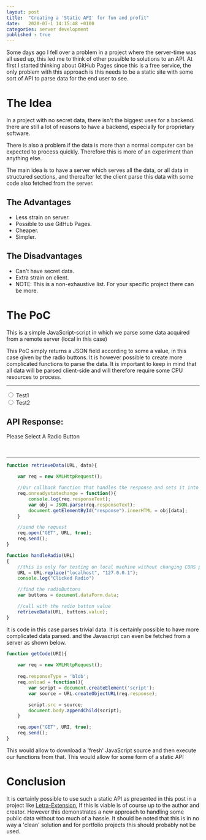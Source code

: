 ```yaml
---
layout: post
title:  "Creating a 'Static API' for fun and profit"
date:   2020-07-1 14:15:48 +0100
categories: server development
published : true
---
```


Some days ago I fell over a problem in a project where the server-time was all used up, this led me to think of other possible to solutions to an API. At first I started thinking about GitHub Pages since this is a free service, the only problem with this approach is this needs to be a static site with some sort of API to parse data for the end user to see.



# The Idea

In a project with no secret data, there isn't the biggest uses for a backend.
there are still a lot of reasons to have a backend, especially for proprietary software.

There is also a problem if the data is more than a normal computer can be expected to process quickly.
Therefore this is more of an experiment than anything else.


The main idea is to have a server which serves all the data, or all data in structured sections, and thereafter let the client parse this data with some code also fetched from the server.



## The Advantages

* Less strain on server.
* Possible to use GitHub Pages.
* Cheaper.
* Simpler.

## The Disadvantages

* Can't have secret data.
* Extra strain on client.
* NOTE: This is a non-exhaustive list. For your specific project there can be more.

# The PoC

This is a simple JavaScript-script in which we parse some data acquired from a remote server (local in this case)

This PoC simply returns a JSON field according to some a value, in this case given by the radio buttons. It is however possible to create more complicated functions to parse the data. It is important to keep in mind that all data will be parsed client-side and will therefore require some CPU resources to process.



------



<script src="{{base.url}}/assets/retriver.js"></script>
<form name="dataForm">
    <input type="radio" id="test1" name="data" value="test1" onclick="handleRadio('{{"/assets/data.json" | absolute_url}}' )" />
    <label for="test1">Test1</label><br>
    <input type="radio" id="test2" name="data" value="test2" onclick="handleRadio('{{"/assets/data.json" | absolute_url}}' )" />
    <label for="test2">Test2</label><br>
</form>
<h2>
    API Response:
</h2>
<p id="response">Please Select A Radio Button</p><br>

------

```javascript
function retrieveData(URL, data){

    var req = new XMLHttpRequest();

    //Our callback function that handles the response and sets it into the <p> tag
    req.onreadystatechange = function(){
        console.log(req.responseText);
        var obj = JSON.parse(req.responseText);
        document.getElementById("response").innerHTML = obj[data];
    }

    //send the request
    req.open("GET", URL, true);
    req.send();
}

function handleRadio(URL)
{
    //this is only for testing on local machine without changing CORS policy
    URL = URL.replace("localhost", "127.0.0.1");
    console.log("Clicked Radio")

    //find the radioButtons
    var buttons = document.dataForm.data;

    //call with the radio button value
    retrieveData(URL, buttons.value);
}
```

It is code in this case parses trivial data. It is certainly possible to have more complicated data parsed. and the Javascript can even be fetched from a server as shown below.

```javascript
function getCode(URI){
    
    var req = new XMLHttpRequest();
    
    req.responseType = 'blob';
    req.onload = function(){
        var script = document.createElement('script');
        var source = URL.createObjectURL(req.response);

        script.src = source;
        document.body.appendChild(script);
    }

    req.open("GET", URI, true);
    req.send();
}
```

This would allow to download a 'fresh' JavaScript source and then execute our functions from that. This would allow for some form of a static API



# Conclusion

It is certainly possible to use such a static API as presented in this post in a project like [Letra-Extension](https://github.com/jayehernandez/letra-extension), If this is viable is of course up to the author and creator. However this demonstrates a new approach to handling some public data without too much of a hassle. It should be noted that this is in no way a 'clean' solution and for portfolio projects this should probably not be used.
